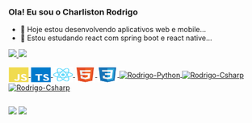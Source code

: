 ### Ola! Eu sou o Charliston Rodrigo



- 🔭 Hoje estou desenvolvendo aplicativos web e mobile...
- 🌱 Estou estudando react com spring boot e react native...


 <div>
  <a href="https://github.com/charlistonrodrigo">
  <img height="180em" src="https://github-readme-stats.vercel.app/api?username=charlistonrodrigo&show_icons=true&theme=dracula&include_all_commits=true&count_private=true"/>
  <img height="180em" src="https://github-readme-stats.vercel.app/api/top-langs/?username=charlistonrodrigo&layout=compact&langs_count=7&theme=dracula"/>
</div>
<div style="display: inline_block"><br>
  <img align="center" alt="Rodrigo-Js" height="30" width="40" src="https://raw.githubusercontent.com/devicons/devicon/master/icons/javascript/javascript-plain.svg">
  <img align="center" alt="Rodrigo-Ts" height="30" width="40" src="https://raw.githubusercontent.com/devicons/devicon/master/icons/typescript/typescript-plain.svg">
  <img align="center" alt="Rodrigo-React" height="30" width="40" src="https://raw.githubusercontent.com/devicons/devicon/master/icons/react/react-original.svg">
  <img align="center" alt="Rodrigo-HTML" height="30" width="40" src="https://raw.githubusercontent.com/devicons/devicon/master/icons/html5/html5-original.svg">
  <img align="center" alt="Rodrigo-CSS" height="30" width="40" src="https://raw.githubusercontent.com/devicons/devicon/master/icons/css3/css3-original.svg">
  <img align="center" alt="Rodrigo-Python" height="30" width="40" src="https://img.icons8.com/color/48/000000/nodejs.png">
  <img align="center" alt="Rodrigo-Csharp" height="30" width="40" src="https://img.icons8.com/color/48/000000/java-coffee-cup-logo--v1.png">
  <img align="center" alt="Rodrigo-Csharp" height="30" width="40" src="https://img.icons8.com/color/48/000000/spring-logo.png">
</div>
  
   ##
 
<div> 
 
 	
 
  <a href = "mailto:charlistonrodrigo75@gmail.com"><img src="https://img.shields.io/badge/-Gmail-%23333?style=for-the-badge&logo=gmail&logoColor=white" target="_blank"></a>
  <a href="https://www.linkedin.com/in/charlistonrodrigo" target="_blank"><img src="https://img.shields.io/badge/-LinkedIn-%230077B5?style=for-the-badge&logo=linkedin&logoColor=white" target="_blank"></a> 
  
 
</div>
